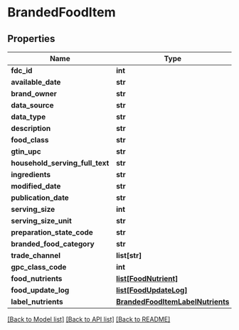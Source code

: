 # BrandedFoodItem

## Properties
Name | Type | Description | Notes
------------ | ------------- | ------------- | -------------
**fdc_id** | **int** |  | 
**available_date** | **str** |  | [optional] 
**brand_owner** | **str** |  | [optional] 
**data_source** | **str** |  | [optional] 
**data_type** | **str** |  | 
**description** | **str** |  | 
**food_class** | **str** |  | [optional] 
**gtin_upc** | **str** |  | [optional] 
**household_serving_full_text** | **str** |  | [optional] 
**ingredients** | **str** |  | [optional] 
**modified_date** | **str** |  | [optional] 
**publication_date** | **str** |  | [optional] 
**serving_size** | **int** |  | [optional] 
**serving_size_unit** | **str** |  | [optional] 
**preparation_state_code** | **str** |  | [optional] 
**branded_food_category** | **str** |  | [optional] 
**trade_channel** | **list[str]** |  | [optional] 
**gpc_class_code** | **int** |  | [optional] 
**food_nutrients** | [**list[FoodNutrient]**](FoodNutrient.md) |  | [optional] 
**food_update_log** | [**list[FoodUpdateLog]**](FoodUpdateLog.md) |  | [optional] 
**label_nutrients** | [**BrandedFoodItemLabelNutrients**](BrandedFoodItemLabelNutrients.md) |  | [optional] 

[[Back to Model list]](../README.md#documentation-for-models) [[Back to API list]](../README.md#documentation-for-api-endpoints) [[Back to README]](../README.md)

